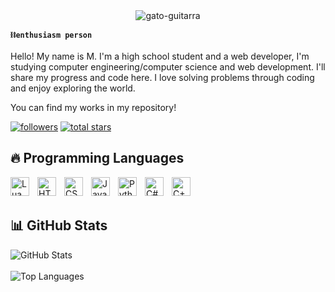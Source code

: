 <div align="center">
    <img src="https://github.com/user-attachments/assets/ce364498-ba21-44d8-9b9e-78e1e9938db6" alt="gato-guitarra">
</div>

**`⛓️enthusiasm person`**

Hello! My name is M. I'm a high school student and a web developer, I'm studying computer engineering/computer science and web development. I'll share my progress and code here. I love solving problems through coding and enjoy exploring the world.

You can find my works in my repository!

<p align="left">
    <a href="https://github.com/smart007sootprasert?tab=followers"><img alt="followers" title="Follow me on Github" src="https://custom-icon-badges.demolab.com/github/followers/smart007sootprasert?color=236ad3&labelColor=1155ba&style=for-the-badge&logo=person-add&label=Follow&logoColor=white"/></a>
    <a href="https://github.com/smart007sootprasert?tab=repositories&sort=stargazers"><img alt="total stars" title="Total stars on GitHub" src="https://custom-icon-badges.demolab.com/github/stars/smart007sootprasert?color=55960c&style=for-the-badge&labelColor=488207&logo=star"/></a>
</p>

## 🔥 Programming Languages
<img align="left" alt="Lua" width="30px" style="padding-right:10px;" src="https://cdn.jsdelivr.net/gh/devicons/devicon/icons/lua/lua-original.svg" />
<img align="left" alt="HTML5" width="30px" style="padding-right:10px;" src="https://cdn.jsdelivr.net/gh/devicons/devicon/icons/html5/html5-plain.svg" />
<img align="left" alt="CSS3" width="30px" style="padding-right:10px;" src="https://cdn.jsdelivr.net/gh/devicons/devicon/icons/css3/css3-original.svg" />
<img align="left" alt="JavaScript" width="30px" style="padding-right:10px;" src="https://cdn.jsdelivr.net/gh/devicons/devicon/icons/javascript/javascript-plain.svg" />
<img align="left" alt="Python" width="30px" style="padding-right:10px;" src="https://cdn.jsdelivr.net/gh/devicons/devicon/icons/python/python-plain.svg" />
<img align="left" alt="C#" width="30px" style="padding-right:10px;" src="https://cdn.jsdelivr.net/gh/devicons/devicon/icons/csharp/csharp-original.svg" />
<img align="left" alt="C++" width="30px" style="padding-right:10px;" src="https://cdn.jsdelivr.net/gh/devicons/devicon/icons/cplusplus/cplusplus-line.svg" />

<br /><br />

## 📊 GitHub Stats

<div align="left">
    <img src="https://github-readme-stats.vercel.app/api?username=smart007sootprasert&theme=dark&hide_border=false&include_all_commits=true&count_private=true" alt="GitHub Stats">
</div>

<br />

<div align="left">
    <img src="https://github-readme-stats.vercel.app/api/top-langs/?username=smart007sootprasert&theme=dark&hide_border=false&include_all_commits=true&count_private=true&layout=compact" alt="Top Languages">
</div>

